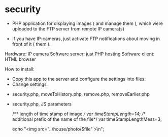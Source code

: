 # security
* PHP application for displaying images ( and manage them ), 
which were uploaded to the FTP server from remote IP camera(s)

* If you have IP-cameras, just activate FTP notifications about moving in front of it ( them ).

Hardware:
  IP camera
Software server:
  just PHP hosting
Software client:
  HTML browser
  
How to install:
* Copy this app to the server and configure the settings into files:
* Change settings
- security.php, moveToHistory.php, remove.php, removeEarlier.php
<?php
    // path to the folder with uploaded images
    $photoFolder="/home/technik7/public_html/house/photo";
    // history folder, place for saving important images
    $photoFolderHistory="/home/technik7/public_html/house/photo_history";
    // photo extension
    $photoExtension=".jpg";
?>
- security.php, JS parameters

    /** length of time stamp of image */
    var timeStampLength=14;
    /** additional prefix of the name of the file*/
    var timeStampLengthMess=3;

    echo "<img src=\"../house/photo/$file\" >\n";
